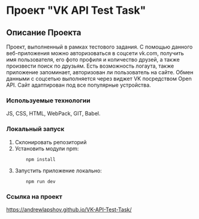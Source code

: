 # Проект "VK API Test Task"

## Описание Проекта
Проект, выполненный в рамках тестового задания. С помощью данного веб-приложения можно авторизоваться в соцсети vk.com, получить имя пользователя, его фото профиля и количество друзей, а также произвести поиск по друзьям. Есть возможность логаута, также приложение запоминает, авторизован ли пользователь на сайте. Обмен данными с соцсетью выполняется через виджет VK посредством Open API.
Сайт адаптирован под все популярные устройства.

### Используемые технологии

JS, CSS, HTML, WebPack, GIT, Babel.

### Локальный запуск
1. Склонировать репозиторий
2. Установить модули npm:
    ```
        npm install
    ```
3. Запустить приложение локально:
    ```
        npm run dev
    ```

### Ссылка на проект

https://andrewlapshov.github.io/VK-API-Test-Task/
